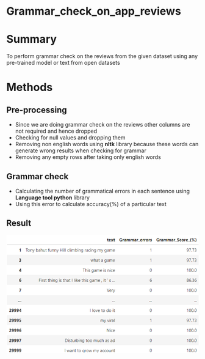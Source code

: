 # Grammar_check_on_app_reviews
# Summary
To perform grammar check on the reviews from the given dataset using any pre-trained model or text from open datasets
# Methods
## Pre-processing
* Since we are doing grammar check on the reviews other columns are not required and hence dropped
* Checking for null values and dropping them
* Removing non english words using **nltk** library because these words can generate wrong results when checking for grammar
* Removing any empty rows after taking only english words
## Grammar check
* Calculating the number of grammatical errors in each sentence using **Language tool python** library
* Using this error to calculate accuracy(%) of a particular text
## Result
![Screenshot](grammar_check_result.png)
